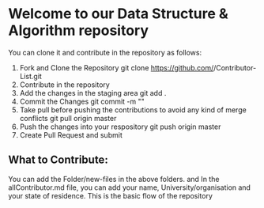 # Welcome to our Data Structure & Algorithm repository

You can clone it and contribute in the repository as follows:

1. Fork and Clone the Repository
git clone https://github.com/<your github id>/Contributor-List.git
2. Contribute in the repository
3. Add the changes in the staging area
git add .
4. Commit the Changes
git commit -m "<Commit Message>"
5. Take pull before pushing the contributions to avoid any kind of merge conflicts
git pull origin master
6. Push the changes into your respository
git push origin master 
7. Create Pull Request and submit

## What to Contribute:

You can add the Folder/new-files in the above folders. and In the allContributor.md file, you can add your name, University/organisation and your state of residence. This is the basic flow of the repository